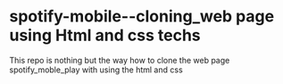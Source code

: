 # spotify-mobile--cloning_web page using Html and css techs
This repo is nothing but the way how to clone the web page spotify_moble_play with using the html and css  
